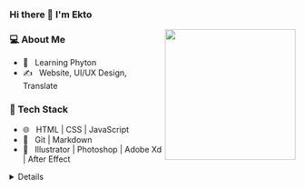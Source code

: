 ### Hi there 👋 I'm Ekto</h2>

<img align='right' src="https://media.giphy.com/media/MZWb0ZZyfgtxVMDu6d/giphy.gif" width="230">
<h3> 💻 About Me </h3>

- 🌱 &nbsp; Learning Phyton
- ✍️ &nbsp; Website, UI/UX Design, Translate
<h3>📂 Tech Stack</h3>

- 🌐 &nbsp; HTML | CSS | JavaScript
- 🔧 &nbsp; Git | Markdown
- 💾 &nbsp; Illustrator | Photoshop | Adobe Xd | After Effect
<details>
<h3>📂 Social Media</h3>
<p align="left">
  <a href="https://github.com/ekto"><img alt="GitHub" title="GitHub" height="32" width="32" src="https://raw.githubusercontent.com/peterthehan/peterthehan/master/assets/github.svg"></a>
  <a href="https://reddit.com/user/heyekto"><img alt="Reddit" title="Reddit" height="32" width="32" src="https://raw.githubusercontent.com/peterthehan/peterthehan/master/assets/reddit.svg"></a>
  <a href="https://open.spotify.com/user/qok30zfayoi98bw2ctxsto49b"><img alt="Spotify" title="Spotify" height="32" width="32" src="https://raw.githubusercontent.com/peterthehan/peterthehan/master/assets/spotify.svg"></a>
  <a href="https://twitter.com/ekto_dev"><img alt="Twitter" title="Twitter" height="32" width="32" src="https://raw.githubusercontent.com/peterthehan/peterthehan/master/assets/twitter.svg"></a>
</p>
<hr>

